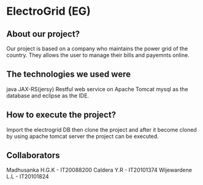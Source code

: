 # ElectroGrid (EG)
## About our project?
Our project is based on a company who maintains the power grid of the country. They allows the user to manage their bills and payemnts online.

## The technologies we used were
java JAX-RS(jersy) Restful web service on Apache Tomcat mysql as the database and eclipse as the IDE.

## How to execute the project?
Import the electrogrid DB then clone the project and after it become cloned by using apache tomcat server the project can be executed.

## Collaborators
Madhusanka H.G.K - IT20088200
Caldera Y.R - IT20101374
Wijewardene L.L - IT20101824
